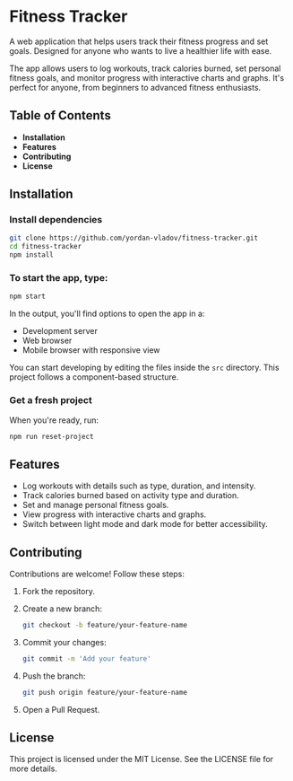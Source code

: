 # Fitness Tracker

A web application that helps users track their fitness progress and set goals. Designed for anyone who wants to live a healthier life with ease.

The app allows users to log workouts, track calories burned, set personal fitness goals, and monitor progress with interactive charts and graphs. It's perfect for anyone, from beginners to advanced fitness enthusiasts.

## Table of Contents

- **Installation**
- **Features**
- **Contributing**
- **License**

## Installation

### Install dependencies

```bash
git clone https://github.com/yordan-vladov/fitness-tracker.git
cd fitness-tracker
npm install
```

### To start the app, type:

```bash
npm start
```

In the output, you'll find options to open the app in a:

- Development server
- Web browser
- Mobile browser with responsive view

You can start developing by editing the files inside the `src` directory. This project follows a component-based structure.

### Get a fresh project

When you're ready, run:

```bash
npm run reset-project
```

## Features

- Log workouts with details such as type, duration, and intensity.
- Track calories burned based on activity type and duration.
- Set and manage personal fitness goals.
- View progress with interactive charts and graphs.
- Switch between light mode and dark mode for better accessibility.

## Contributing

Contributions are welcome! Follow these steps:

1. Fork the repository.
2. Create a new branch:

   ```bash
   git checkout -b feature/your-feature-name
   ```

3. Commit your changes:

   ```bash
   git commit -m 'Add your feature'
   ```

4. Push the branch:

   ```bash
   git push origin feature/your-feature-name
   ```

5. Open a Pull Request.

## License

This project is licensed under the MIT License. See the LICENSE file for more details.
